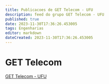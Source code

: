 ```yaml
---
title: Publicacoes de GET Telecom - UFU
description: feed do grupo GET Telecom - UFU
published: true
date: 2023-11-30T17:36:26.453005
tags: Engenharias
editor: markdown
dateCreated: 2023-11-30T17:36:26.453005
---
```


# GET Telecom
[GET Telecom - UFU](/grupo/7GETTelecomUFU.md)